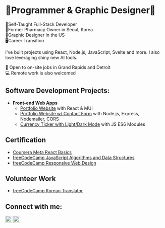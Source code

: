 <h1>🚀Programmer & Graphic Designer🌟</h1>



💪Self-Taught Full-Stack Developer<br/>
🏥Former Pharmacy Owner in Seoul, Korea<br/>
🎨Graphic Designer in the US<br/>
🖥Career Transition<br/>

I've built projects using React, Node.js, JavaScript, Svelte and more. I also love leveraging shiny new AI tools.

👥 Open to on-site jobs in Grand Rapids and Detroit<br/>
💻 Remote work is also welcomed
</p>
<h2>Software Development Projects:</h2>

- <b>Front-end Web Apps</b>
  - [Portfolio Website](https://jamie-kim-portfolio.vercel.app/) with React & MUI
  - [Portfolio Website w/ Contact Form](https://github.com/jamiekimtech/website-form) with Node.js, Express, Nodemailer, CORS
  - [Currency Ticker with Light/Dark Mode](https://main--singular-salmiakki-a6c94d.netlify.app/) with JS ES6 Modules
  

<h2>Certification</h2>

- [Coursera Meta React Basics](https://www.coursera.org/account/accomplishments/certificate/WUEBFJ9GUJH3)
- [freeCodeCamp JavaScript Algorithms and Data Structures](https://www.freecodecamp.org/certification/JamieKim/javascript-algorithms-and-data-structures)
- [freeCodeCamp Responsive Web Design](https://www.freecodecamp.org/certification/JamieKim/responsive-web-design)



<h2> Volunteer Work</h2>

- [freeCodeCamp Korean Translator](https://https://www.freecodecamp.org/)

<h2>Connect with me:</h2>

[<img align="left" alt="JamieKim | Twitter" width="22px" src="https://cdn.jsdelivr.net/npm/simple-icons@v3/icons/twitter.svg" />][twitter]
[<img align="left" alt="JamieKim | LinkedIn" width="22px" src="https://cdn.jsdelivr.net/npm/simple-icons@v3/icons/linkedin.svg" />][linkedin]

[twitter]: https://twitter.com/jamiekimtech313
[linkedin]: https://www.linkedin.com/in/jamie-kim-6924ba251/
